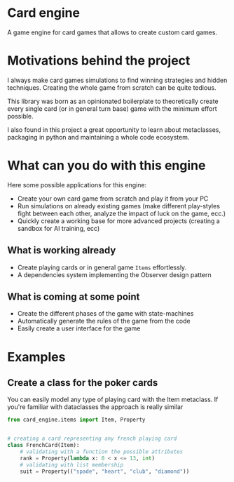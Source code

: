 # Card engine
A game engine for card games that allows to create custom card games.

# Motivations behind the project

I always make card games simulations to find winning strategies and hidden techniques. Creating the whole game from scratch can be quite tedious.

This library was born as an opinionated boilerplate to theoretically create every single card (or in general turn base) game with the minimum effort possible.

I also found in this project a great opportunity to learn about metaclasses, packaging in python and maintaining a whole code ecosystem.

# What can you do with this engine
Here some possible applications for this engine:
* Create your own card game from scratch and play it from your PC
* Run simulations on already existing games (make different play-styles fight between each other, analyze the impact of luck on the game, ecc.)
* Quickly create a working base for more advanced projects (creating a sandbox for AI training, ecc)

## What is working already
* Create playing cards or in general game `Items` effortlessly.
* A dependencies system implementing the Observer design pattern
## What is coming at some point
* Create the different phases of the game with state-machines
* Automatically generate the rules of the game from the code
* Easily create a user interface for the game

# Examples
## Create a class for the poker cards
You can easily model any type of playing card with the Item metaclass. If you're familiar with dataclasses the approach is really similar

```python
from card_engine.items import Item, Property


# creating a card representing any french playing card
class FrenchCard(Item):
    # validating with a function the possible attributes
    rank = Property(lambda x: 0 < x <= 13, int)
    # validating with list membership
    suit = Property(("spade", "heart", "club", "diamond"))
```